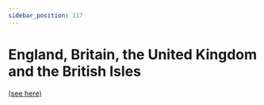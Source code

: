 ```yaml
---
sidebar_position: 117
---
```


# England, Britain, the United Kingdom and the British Isles

[(see here)](./britain-the-united-kingdom-the-british-isles-and-england)
